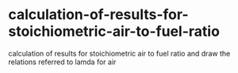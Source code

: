 # calculation-of-results-for-stoichiometric-air-to-fuel-ratio
calculation of results for stoichiometric air to fuel ratio and draw the relations referred to lamda for air 
